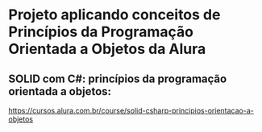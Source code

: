 # Projeto aplicando conceitos de Princípios da Programação Orientada a Objetos da Alura

## SOLID com C#: princípios da programação orientada a objetos:
https://cursos.alura.com.br/course/solid-csharp-principios-orientacao-a-objetos

